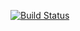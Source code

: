 [![Build Status](https://app.travis-ci.com/OlderGlow/test-unitaires.svg?branch=main)](https://app.travis-ci.com/OlderGlow/test-unitaires)
